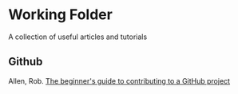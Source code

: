 # Working Folder
A collection of useful articles and tutorials

## Github
Allen, Rob. [The beginner's guide to contributing to a GitHub project](https://akrabat.com/the-beginners-guide-to-contributing-to-a-github-project/)
